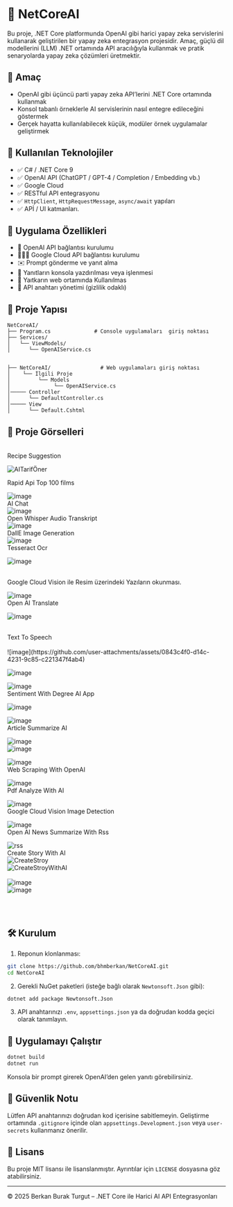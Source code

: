 # 🤖 NetCoreAI

Bu proje, .NET Core platformunda OpenAI gibi harici yapay zeka servislerini kullanarak geliştirilen bir yapay zeka entegrasyon projesidir. Amaç, güçlü dil modellerini (LLM) .NET ortamında API aracılığıyla kullanmak ve pratik senaryolarda yapay zeka çözümleri üretmektir.

## 🎯 Amaç

- OpenAI gibi üçüncü parti yapay zeka API’lerini .NET Core ortamında kullanmak  
- Konsol tabanlı örneklerle AI servislerinin nasıl entegre edileceğini göstermek  
- Gerçek hayatta kullanılabilecek küçük, modüler örnek uygulamalar geliştirmek  

## 🧰 Kullanılan Teknolojiler

- ✅ C#  / .NET Core 9 
- ✅ OpenAI API (ChatGPT / GPT-4 / Completion / Embedding vb.)
- ✅ Google Cloud
- ✅ RESTful API entegrasyonu
- ✅ `HttpClient`, `HttpRequestMessage`, `async/await` yapıları
- ✅ APİ / UI katmanları.

## 🧠 Uygulama Özellikleri

- 🔌 OpenAI API bağlantısı kurulumu  
- 👨🏼‍🎓 Google Cloud API bağlantısı kurulumu
- ✉️ Prompt gönderme ve yanıt alma  
- 🧾 Yanıtların konsola yazdırılması veya işlenmesi  
- 🪪 Yaıtkarın web ortamında Kullanılmas
- 🔐 API anahtarı yönetimi (gizlilik odaklı)

## 📁 Proje Yapısı

```text
NetCoreAI/
├── Program.cs              # Console uygulamaları  giriş noktası
├── Services/
│   └── ViewModels/   
│      └── OpenAIService.cs


├── NetCoreAI/                # Web uygulamaları giriş noktası
│    └── İlgili Proje   
│         └── Models   
│              └── OpenAIService.cs
│───── Controller   
│      └── DefaultController.cs
│───── View   
│      └── Default.Cshtml

```

## 📸 **Proje Görselleri**


<br/>
Recipe Suggestion
<br/>

![AITarifÖner](https://github.com/user-attachments/assets/c0d10067-a63a-411d-b73a-92559e3cfcbb)
<br/>

Rapid Api Top 100 films
<br/>

![image](https://github.com/user-attachments/assets/49fcb5c3-d0c7-4c3b-a047-16443f52931a)
<br/>
AI Chat
<br/>
![image](https://github.com/user-attachments/assets/7926d749-1fa3-4865-af86-c2c8f474e881)
<br/>
Open Whisper Audio Transkript
<br/>
![image](https://github.com/user-attachments/assets/76689b9e-722c-4e29-841b-fd4364997fd7)
<br/>
DallE Image Generation
<br/>
![image](https://github.com/user-attachments/assets/69844e4b-a649-4728-967d-d48e178a6153)
<br/>
Tesseract Ocr
<br/>

![image](https://github.com/user-attachments/assets/d22c1085-3639-4299-adbc-3590eae1b9eb)
<br/>

<br/>
Google Cloud Vision ile Resim üzerindeki Yazıların okunması.
<br/>

![image](https://github.com/user-attachments/assets/10e711e1-0128-4c85-8889-d9daf80eeb07)
<br/>
Open AI Translate
<br/>

![image](https://github.com/user-attachments/assets/465bcb2b-118b-4653-9edf-2ba47e0eee3f)

<br/>
Text To Speech
<br/>

<br/>
![image](https://github.com/user-attachments/assets/0843c4f0-d14c-4231-9c85-c221347f4ab4)
<br/>

![image](https://github.com/user-attachments/assets/b30be404-c661-4581-84e2-37cb20b93347)
<br/>

![image](https://github.com/user-attachments/assets/62c08ee3-1b7f-4078-920d-f877306eb352)
<br/>
Sentiment With Degree AI App
<br/>

![image](https://github.com/user-attachments/assets/8507528b-7e4d-4c54-a8b5-0e66ff0d8667)
<br/>

![image](https://github.com/user-attachments/assets/aaed2754-118f-42c4-af37-6720c65572eb)
<br/>
Article Summarize AI
<br/>

![image](https://github.com/user-attachments/assets/f07e00ed-6a33-47d8-9442-fb62cbaac5c7)
<br/>
![image](https://github.com/user-attachments/assets/41007e8c-1204-4c9b-a75f-ccd658e03fa4)
<br/>

![image](https://github.com/user-attachments/assets/91f8436a-e8cf-41f4-913f-5bc4634441d3)
<br/>
Web Scraping With OpenAI
<br/>

![image](https://github.com/user-attachments/assets/17ebfb40-6a48-4bc8-b8fd-6ce94c3f4822)
<br/>
Pdf Analyze With AI
<br/>

![image](https://github.com/user-attachments/assets/95bbee1a-00a9-48bc-8c1c-98a63d2ff532)
<br/>
Google Cloud Vision Image Detection
<br/>

![image](https://github.com/user-attachments/assets/a73149a2-263e-404a-825d-05d19354b5fa)
<br/>
Open AI News Summarize With Rss<br/>

![rss](https://github.com/user-attachments/assets/6583148b-6870-4c8c-a6db-5c2c9b58287c)
<br/>
Create Story With AI<br/>
![CreateStroy](https://github.com/user-attachments/assets/4164324e-0875-454e-a2fd-70b309b41bec)
<br/>
![CreateStroyWithAI](https://github.com/user-attachments/assets/ab024748-d213-40e4-b574-c2666ea634f7)
<br/> 
<br/>
![image](https://github.com/user-attachments/assets/631dc8d8-da3d-4ec9-9113-11ba537d57f0)
<br/>
![image](https://github.com/user-attachments/assets/69c14ced-ba61-499f-8b38-7f25901c2ef2)



<br/>
<br/>

## **🛠 Kurulum**

1. Reponun klonlanması:

```bash
git clone https://github.com/bhmberkan/NetCoreAI.git
cd NetCoreAI
```

2. Gerekli NuGet paketleri (isteğe bağlı olarak `Newtonsoft.Json` gibi):

```bash
dotnet add package Newtonsoft.Json
```

3. API anahtarınızı `.env`, `appsettings.json` ya da doğrudan kodda geçici olarak tanımlayın.

## 🚀 Uygulamayı Çalıştır

```bash
dotnet build
dotnet run
```

Konsola bir prompt girerek OpenAI’den gelen yanıtı görebilirsiniz.

## 🔐 Güvenlik Notu

Lütfen API anahtarınızı doğrudan kod içerisine sabitlemeyin. Geliştirme ortamında `.gitignore` içinde olan `appsettings.Development.json` veya `user-secrets` kullanmanız önerilir.



## 📄 Lisans

Bu proje MIT lisansı ile lisanslanmıştır. Ayrıntılar için `LICENSE` dosyasına göz atabilirsiniz.

---

© 2025 Berkan Burak Turgut – .NET Core ile Harici AI API Entegrasyonları
